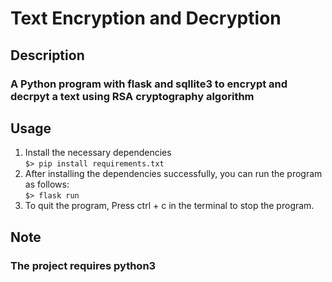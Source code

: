 # Text Encryption and Decryption

## Description

### A Python program with flask and sqllite3 to encrypt and decrpyt a text using RSA cryptography algorithm

## Usage

1. Install the necessary dependencies  
    `$> pip install requirements.txt`  
2. After installing the dependencies successfully, you can run the program as follows:  
    `$> flask run`  
3. To quit the program, Press ctrl + c in the terminal to stop the program.  

## Note

### The project requires python3

